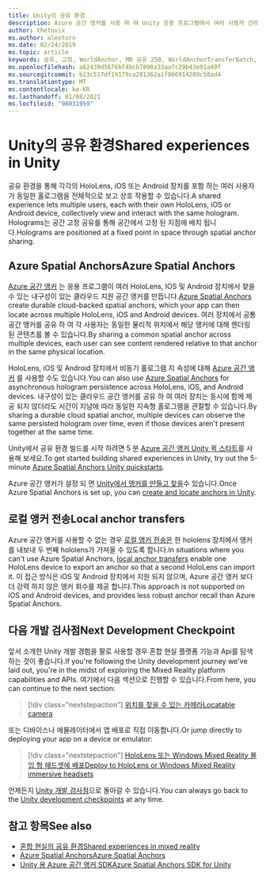 ```yaml
---
title: Unity의 공유 환경
description: Azure 공간 앵커를 사용 하 여 Unity 응용 프로그램에서 여러 사용자 간에 동일한 holograms를 공유 하는 방법을 알아봅니다.
author: thetuvix
ms.author: alexturn
ms.date: 02/24/2019
ms.topic: article
keywords: 공유, 고정, WorldAnchor, MR 공유 250, WorldAnchorTransferBatch, SpatialPerception, Azure, Azure 공간 고정, GLOBAL.ASA, 혼합 현실 헤드셋, windows mixed reality 헤드셋, 가상 현실 헤드셋
ms.openlocfilehash: a82439d5676bf4bcb7898a33aafc29b43e91a49f
ms.sourcegitcommit: b13c517df19179ca281362a1f006914289c58ad4
ms.translationtype: MT
ms.contentlocale: ko-KR
ms.lasthandoff: 01/08/2021
ms.locfileid: "98031959"
---
```

# <a name="shared-experiences-in-unity"></a><span data-ttu-id="2b013-104">Unity의 공유 환경</span><span class="sxs-lookup"><span data-stu-id="2b013-104">Shared experiences in Unity</span></span>

<span data-ttu-id="2b013-105">공유 환경을 통해 각각의 HoloLens, iOS 또는 Android 장치를 포함 하는 여러 사용자가 동일한 홀로그램을 전체적으로 보고 상호 작용할 수 있습니다.</span><span class="sxs-lookup"><span data-stu-id="2b013-105">A shared experience lets multiple users, each with their own HoloLens, iOS or Android device, collectively view and interact with the same hologram.</span></span> <span data-ttu-id="2b013-106">Holograms는 공간 고정 공유를 통해 공간에서 고정 된 지점에 배치 됩니다.</span><span class="sxs-lookup"><span data-stu-id="2b013-106">Holograms are positioned at a fixed point in space through spatial anchor sharing.</span></span>

## <a name="azure-spatial-anchors"></a><span data-ttu-id="2b013-107">Azure Spatial Anchors</span><span class="sxs-lookup"><span data-stu-id="2b013-107">Azure Spatial Anchors</span></span>

<span data-ttu-id="2b013-108"><a href="https://docs.microsoft.com/azure/spatial-anchors/overview" target="_blank">Azure 공간 앵커</a> 는 응용 프로그램이 여러 HoloLens, IOS 및 Android 장치에서 찾을 수 있는 내구성이 있는 클라우드 지원 공간 앵커를 만듭니다.</span><span class="sxs-lookup"><span data-stu-id="2b013-108"><a href="https://docs.microsoft.com/azure/spatial-anchors/overview" target="_blank">Azure Spatial Anchors</a> create durable cloud-backed spatial anchors, which your app can then locate across multiple HoloLens, iOS and Android devices.</span></span>  <span data-ttu-id="2b013-109">여러 장치에서 공통 공간 앵커를 공유 하 여 각 사용자는 동일한 물리적 위치에서 해당 앵커에 대해 렌더링 된 콘텐츠를 볼 수 있습니다.</span><span class="sxs-lookup"><span data-stu-id="2b013-109">By sharing a common spatial anchor across multiple devices, each user can see content rendered relative to that anchor in the same physical location.</span></span> 

<span data-ttu-id="2b013-110">HoloLens, iOS 및 Android 장치에서 비동기 홀로그램 지 속성에 대해 <a href="https://docs.microsoft.com/azure/spatial-anchors/overview" target="_blank">Azure 공간 앵커</a> 를 사용할 수도 있습니다.</span><span class="sxs-lookup"><span data-stu-id="2b013-110">You can also use <a href="https://docs.microsoft.com/azure/spatial-anchors/overview" target="_blank">Azure Spatial Anchors</a> for asynchronous hologram persistence across HoloLens, iOS, and Android devices.</span></span>  <span data-ttu-id="2b013-111">내구성이 있는 클라우드 공간 앵커를 공유 하 여 여러 장치는 동시에 함께 제공 되지 않더라도 시간이 지남에 따라 동일한 지속형 홀로그램을 관찰할 수 있습니다.</span><span class="sxs-lookup"><span data-stu-id="2b013-111">By sharing a durable cloud spatial anchor, multiple devices can observe the same persisted hologram over time, even if those devices aren't present together at the same time.</span></span>

<span data-ttu-id="2b013-112">Unity에서 공유 환경 빌드를 시작 하려면 5 분 <a href="https://docs.microsoft.com/azure/spatial-anchors/unity-overview" target="_blank">Azure 공간 앵커 Unity 퀵 스타트</a>를 사용해 보세요.</span><span class="sxs-lookup"><span data-stu-id="2b013-112">To get started building shared experiences in Unity, try out the 5-minute <a href="https://docs.microsoft.com/azure/spatial-anchors/unity-overview" target="_blank">Azure Spatial Anchors Unity quickstarts</a>.</span></span>

<span data-ttu-id="2b013-113">Azure 공간 앵커가 설정 되 면 <a href="https://docs.microsoft.com/azure/spatial-anchors/concepts/create-locate-anchors-unity" target="_blank">Unity에서 앵커를 만들고 찾을</a>수 있습니다.</span><span class="sxs-lookup"><span data-stu-id="2b013-113">Once Azure Spatial Anchors is set up, you can <a href="https://docs.microsoft.com/azure/spatial-anchors/concepts/create-locate-anchors-unity" target="_blank">create and locate anchors in Unity</a>.</span></span>

## <a name="local-anchor-transfers"></a><span data-ttu-id="2b013-114">로컬 앵커 전송</span><span class="sxs-lookup"><span data-stu-id="2b013-114">Local anchor transfers</span></span>

<span data-ttu-id="2b013-115">Azure 공간 앵커를 사용할 수 없는 경우 [로컬 앵커 전송은](../../out-of-scope/local-anchor-transfers-in-unity.md) 한 hololens 장치에서 앵커를 내보내 두 번째 hololens가 가져올 수 있도록 합니다.</span><span class="sxs-lookup"><span data-stu-id="2b013-115">In situations where you can't use Azure Spatial Anchors, [local anchor transfers](../../out-of-scope/local-anchor-transfers-in-unity.md) enable one HoloLens device to export an anchor so that a second HoloLens can import it.</span></span>  <span data-ttu-id="2b013-116">이 접근 방식은 iOS 및 Android 장치에서 지원 되지 않으며, Azure 공간 앵커 보다 더 강력 하지 않은 앵커 회수를 제공 합니다.</span><span class="sxs-lookup"><span data-stu-id="2b013-116">This approach is not supported on iOS and Android devices, and provides less robust anchor recall than Azure Spatial Anchors.</span></span>

## <a name="next-development-checkpoint"></a><span data-ttu-id="2b013-117">다음 개발 검사점</span><span class="sxs-lookup"><span data-stu-id="2b013-117">Next Development Checkpoint</span></span>

<span data-ttu-id="2b013-118">앞서 소개한 Unity 개발 경험을 팔로 사용할 경우 혼합 현실 플랫폼 기능과 Api를 탐색 하는 것이 좋습니다.</span><span class="sxs-lookup"><span data-stu-id="2b013-118">If you're following the Unity development journey we've laid out, you're in the midst of exploring the Mixed Reality platform capabilities and APIs.</span></span> <span data-ttu-id="2b013-119">여기에서 다음 섹션으로 진행할 수 있습니다.</span><span class="sxs-lookup"><span data-stu-id="2b013-119">From here, you can continue to the next section:</span></span>

> [!div class="nextstepaction"]
> [<span data-ttu-id="2b013-120">위치를 찾을 수 있는 카메라</span><span class="sxs-lookup"><span data-stu-id="2b013-120">Locatable camera</span></span>](locatable-camera-in-unity.md)

<span data-ttu-id="2b013-121">또는 디바이스나 에뮬레이터에서 앱 배포로 직접 이동합니다.</span><span class="sxs-lookup"><span data-stu-id="2b013-121">Or jump directly to deploying your app on a device or emulator:</span></span>

> [!div class="nextstepaction"]
> [<span data-ttu-id="2b013-122">HoloLens 또는 Windows Mixed Reality 몰입 형 헤드셋에 배포</span><span class="sxs-lookup"><span data-stu-id="2b013-122">Deploy to HoloLens or Windows Mixed Reality immersive headsets</span></span>](../platform-capabilities-and-apis/using-visual-studio.md)

<span data-ttu-id="2b013-123">언제든지 [Unity 개발 검사점](unity-development-overview.md#3-platform-capabilities-and-apis)으로 돌아갈 수 있습니다.</span><span class="sxs-lookup"><span data-stu-id="2b013-123">You can always go back to the [Unity development checkpoints](unity-development-overview.md#3-platform-capabilities-and-apis) at any time.</span></span>

## <a name="see-also"></a><span data-ttu-id="2b013-124">참고 항목</span><span class="sxs-lookup"><span data-stu-id="2b013-124">See also</span></span>
* [<span data-ttu-id="2b013-125">혼합 현실의 공유 환경</span><span class="sxs-lookup"><span data-stu-id="2b013-125">Shared experiences in mixed reality</span></span>](../platform-capabilities-and-apis/shared-experiences-in-mixed-reality.md)
* <span data-ttu-id="2b013-126"><a href="https://docs.microsoft.com/azure/spatial-anchors" target="_blank">Azure Spatial Anchors</a></span><span class="sxs-lookup"><span data-stu-id="2b013-126"><a href="https://docs.microsoft.com/azure/spatial-anchors" target="_blank">Azure Spatial Anchors</a></span></span>
* <span data-ttu-id="2b013-127"><a href="https://docs.microsoft.com/dotnet/api/Microsoft.Azure.SpatialAnchors" target="_blank">Unity 용 Azure 공간 앵커 SDK</a></span><span class="sxs-lookup"><span data-stu-id="2b013-127"><a href="https://docs.microsoft.com/dotnet/api/Microsoft.Azure.SpatialAnchors" target="_blank">Azure Spatial Anchors SDK for Unity</a></span></span>

